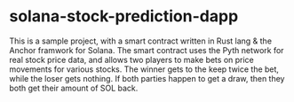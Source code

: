 # solana-stock-prediction-dapp

This is a sample project, with a smart contract written in Rust lang & the Anchor framwork for Solana. The smart contract uses the Pyth network for real stock price data, and allows two players to make bets on price movements for various stocks. The winner gets to the keep twice the bet, while the loser gets nothing. If both parties happen to get a draw, then they both get their amount of SOL back.

